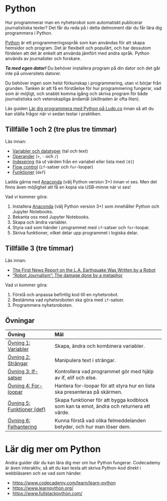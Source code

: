 # Python

Hur programmerar man en nyhetsrobot som automatiskt publicerar journalistiska texter? Det får du reda på i detta delmoment där du får lära dig programmera i Python.

[Python](https://sv.wikipedia.org/wiki/Python_(programspr%C3%A5k)) är ett programmeringsspråk som kan användas för att skapa hemsidor och program. Det är flexibelt och populärt, och har dessutom fördelen att det är enkelt att använda jämfört med andra språk. Python används av journalister och forskare.

***Ta med egen dator!*** Du behöver installera program på din dator och det går inte på universitets datorer.

Du behöver ingen som helst förkunskap i programmering, utan vi börjar från grunden. Tanken är att få en förståelse för hur programmering fungerar, vad som är möjligt, och snabbt komma igång och skriva program för både journalistiska och vetenskapliga ändamål (skillnaden är ofta liten).

Läs guiden [Lär dig programmera med Python på Ludo.co](https://www.ludu.co/course/programmera-med-python) innan så att du kan ställa frågor när vi sedan testar i praktiken. 

## Tillfälle 1 och 2 (tre plus tre timmar)

Läs innan:

- [Variabler och datatyper](https://www.ludu.co/course/programmera-med-python/variabler-datatyper) (tal och text)
- [Operander](https://www.ludu.co/course/programmera-med-python/operander) (`+`, `-` och `/`)
- [Indexering](https://www.ludu.co/course/programmera-med-python/indexering) (ta ut värden från en variabel eller lista med `[0]`)
- [Flow control](https://www.ludu.co/course/programmera-med-python/flow-control) (`if`-satser och `for`-loopar)
- [Funktioner](https://www.ludu.co/course/programmera-med-python/funktioner) (`def`)

Ladda gärna ned [Anaconda](https://www.continuum.io/downloads/) (välj Python version 3+) innan vi ses. Men det finns även möjlighet att få en kopia via USB-minne när vi ses!

Vad vi kommer göra:

1. Installera [Anaconda](https://www.continuum.io/downloads/) (välj Python version 3+) som innehåller Python och Jupyter Notebooks.
2. Bekanta oss med Jupyter Notebooks.
3. Skapa och ändra variabler.
4. Styra vad som händer i programmet med `if`-satser och `for`-loopar.
5. Skriva funktioner, vilket delar upp programmet i logiska delar.

## Tillfälle 3 (tre timmar)

Läs innan:

- [The First News Report on the L.A. Earthquake Was Written by a Robot](http://www.slate.com/blogs/future_tense/2014/03/17/quakebot_los_angeles_times_robot_journalist_writes_article_on_la_earthquake.html)
- [“Robot Journalism”: The damage done by a metaphor](http://datadrivenjournalism.net/news_and_analysis/robot_journalism_the_damage_done_by_a_metaphor)

Vad vi kommer göra:

1. Förstå och anpassa befintlig kod till en nyhetsrobot.
2. Bestämma vad nyhetsroboten ska göra med `if`-satser.
3. Programmera nyhetsroboten.

## Övningar

Övning | Mål
:---------------- | :---------------------------------------
[Övning 1: Variabler](/Exercises/1-variables.md) | Skapa, ändra och kombinera variabler.
[Övning 2: Strängar](/Exercises/2-strings.md) | Manipulera text i strängar.
[Övning 3: If-satser](/Exercises/3-if-statements.md) | Kontrollera vad programmet gör med hjälp av if, elif och else.
[Övning 4: For-loopar](/Exercises/4-for.md) | Hantera for-loopar för att styra hur en lista ska presenteras på skärmen.
[Övning 5: Funktioner (def)](/Exercises/5-def.md) | Skapa funktioner för att bygga kodblock som kan ta emot, ändra och returnera ett värde.
[Övning 6: Felhantering](/Exercises/6-errors.md) | Kunna förstå vad olika felmeddelanden betyder, och hur man löser dem.

# Lär dig mer om Python

Andra guider där du kan lära dig mer om hur Python fungerar. Codecademy är även interaktiv, så att du kan testa att skriva Python-kod direkt i webbläsaren och se vad som händer.

- https://www.codecademy.com/learn/learn-python
- https://www.learnpython.org/
- https://www.fullstackpython.com/

